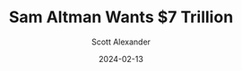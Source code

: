 ---
layout: podcast
title: "Sam Altman Wants $7 Trillion"
author: Scott Alexander
description: https://www.astralcodexten.com/p/sam-altman-wants-7-trillion
date: 2024-02-13
length: 3159280
duration: 790
guid: sam-altman-wants-7-trillion
---